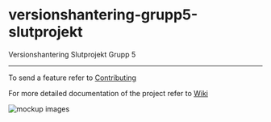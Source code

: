 # versionshantering-grupp5-slutprojekt
Versionshantering Slutprojekt Grupp 5
***
To send a feature refer to [Contributing](https://github.com/tevee/versionshantering-grupp5-slutprojekt/blob/main/CONTRIBUTING.md)

For more detailed documentation of the project refer to [Wiki](https://github.com/tevee/versionshantering-grupp5-slutprojekt/wiki)

![mockup images](https://github.com/tevee/versionshantering-grupp5-slutprojekt/blob/main/images/mockup.jpg?raw=true)
